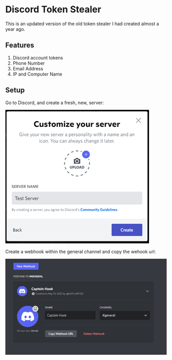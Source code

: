 # Discord Token Stealer

This is an updated version of the old token stealer I had created almost a year ago. 

## Features
1. Discord account tokens
2. Phone Number
3. Email Address
4. IP and Computer Name

## Setup

Go to Discord, and create a fresh, new, server:

<img src='Screenshots/Create Server.png'>

Create a webhook within the general channel and copy the wehook url:

<img src='Screenshots/Webhook.png'>
